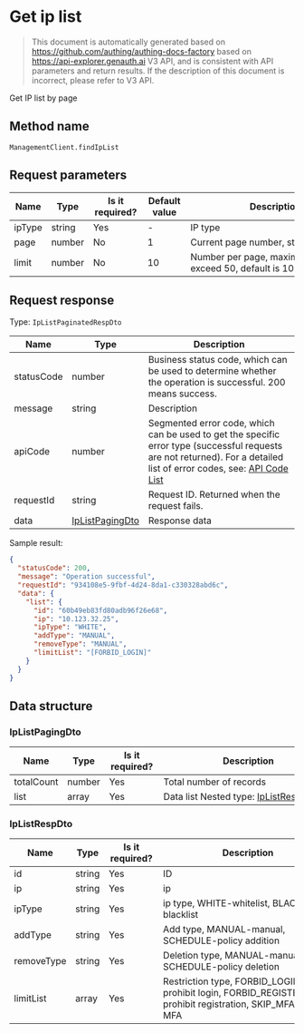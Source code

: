 # Get ip list

<!--
Warning ⚠️:
Do not modify this document directly,
https://github.com/Authing/authing-docs-factory
Use this project to generate
-->

<LastUpdated />

> This document is automatically generated based on https://github.com/authing/authing-docs-factory based on https://api-explorer.genauth.ai V3 API, and is consistent with API parameters and return results. If the description of this document is incorrect, please refer to V3 API.

Get IP list by page

## Method name

`ManagementClient.findIpList`

## Request parameters

| Name   | Type   | <div style="width:80px">Is it required?</div> | <div style="width:60px">Default value</div> | <div style="width:300px">Description</div>               | <div style="width:200px">Sample value</div> |
| ------ | ------ | --------------------------------------------- | ------------------------------------------- | -------------------------------------------------------- | ------------------------------------------- |
| ipType | string | Yes                                           | -                                           | IP type                                                  | `IP`                                        |
| page   | number | No                                            | 1                                           | Current page number, starting from 1                     | `1`                                         |
| limit  | number | No                                            | 10                                          | Number per page, maximum cannot exceed 50, default is 10 | `10`                                        |

## Request response

Type: `IpListPaginatedRespDto`

| Name       | Type                                           | Description                                                                                                                                                                                                                                                                                                                                    |
| ---------- | ---------------------------------------------- | ---------------------------------------------------------------------------------------------------------------------------------------------------------------------------------------------------------------------------------------------------------------------------------------------------------------------------------------------- |
| statusCode | number                                         | Business status code, which can be used to determine whether the operation is successful. 200 means success.                                                                                                                                                                                                                                   |
| message    | string                                         | Description                                                                                                                                                                                                                                                                                                                                    |
| apiCode    | number                                         | Segmented error code, which can be used to get the specific error type (successful requests are not returned). For a detailed list of error codes, see: [API Code List](https://api-explorer.genauth.ai/?tag=group/%E5%BC%80%E5%8F%91%E5%87%86%E5%A4%87#tag/%E5%BC%80%E5%8F%91%E5%87%86%E5%A4%87/%E9%94%99%E8%AF%AF%E5%A4%84%E7%90%86/apiCode) |
| requestId  | string                                         | Request ID. Returned when the request fails.                                                                                                                                                                                                                                                                                                   |
| data       | <a href="#IpListPagingDto">IpListPagingDto</a> | Response data                                                                                                                                                                                                                                                                                                                                  |

Sample result:

```json
{
  "statusCode": 200,
  "message": "Operation successful",
  "requestId": "934108e5-9fbf-4d24-8da1-c330328abd6c",
  "data": {
    "list": {
      "id": "60b49eb83fd80adb96f26e68",
      "ip": "10.123.32.25",
      "ipType": "WHITE",
      "addType": "MANUAL",
      "removeType": "MANUAL",
      "limitList": "[FORBID_LOGIN]"
    }
  }
}
```

## Data structure

### <a id="IpListPagingDto"></a> IpListPagingDto

| Name       | Type   | <div style="width:80px">Is it required?</div> | <div style="width:300px">Description</div>                         | <div style="width:200px">Sample value</div> |
| ---------- | ------ | --------------------------------------------- | ------------------------------------------------------------------ | ------------------------------------------- |
| totalCount | number | Yes                                           | Total number of records                                            |                                             |
| list       | array  | Yes                                           | Data list Nested type: <a href="#IpListRespDto">IpListRespDto</a>. |                                             |

### <a id="IpListRespDto"></a> IpListRespDto

| Name       | Type   | <div style="width:80px">Is it required?</div> | <div style="width:300px">Description</div>                                                              | <div style="width:200px">Sample value</div> |
| ---------- | ------ | --------------------------------------------- | ------------------------------------------------------------------------------------------------------- | ------------------------------------------- |
| id         | string | Yes                                           | ID                                                                                                      | `60b49eb83fd80adb96f26e68`                  |
| ip         | string | Yes                                           | ip                                                                                                      | `10.123.32.25`                              |
| ipType     | string | Yes                                           | ip type, WHITE-whitelist, BLACK-blacklist                                                               | `WHITE`                                     |
| addType    | string | Yes                                           | Add type, MANUAL-manual, SCHEDULE-policy addition                                                       | `MANUAL`                                    |
| removeType | string | Yes                                           | Deletion type, MANUAL-manual, SCHEDULE-policy deletion                                                  | `MANUAL`                                    |
| limitList  | array  | Yes                                           | Restriction type, FORBID_LOGIN-prohibit login, FORBID_REGISTER-prohibit registration, SKIP_MFA-skip MFA | `[FORBID_LOGIN]`                            |
